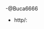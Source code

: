 -@Buca6666
- http/:

<!--- https://ghcr.io

// Copyright (c) 2020 Gitpod GmbH. All rights reserved.
// Licensed under the GNU Affero General Public License (AGPL).
// See License-AGPL.txt in the project root for license information.

package content

import (
	"context"
	"encoding/json"
	"errors"
	"fmt"
	"math"
	"os"
	"path/filepath"
	"syscall"
	"time"

	"github.com/opencontainers/go-digest"
	ociv1 "github.com/opencontainers/image-spec/specs-go/v1"
	"github.com/opentracing/opentracing-go"
	"github.com/prometheus/client_golang/prometheus"
	"github.com/sirupsen/logrus"
	"golang.org/x/xerrors"
	"google.golang.org/grpc/codes"
	"google.golang.org/grpc/status"

	"github.com/gitpod-io/gitpod/common-go/log"
	"github.com/gitpod-io/gitpod/common-go/tracing"
	csapi "github.com/gitpod-io/gitpod/content-service/api"
	"github.com/gitpod-io/gitpod/content-service/pkg/archive"
	wsinit "github.com/gitpod-io/gitpod/content-service/pkg/initializer"
	"github.com/gitpod-io/gitpod/content-service/pkg/logs"
	"github.com/gitpod-io/gitpod/content-service/pkg/storage"
	"github.com/gitpod-io/gitpod/ws-daemon/api"
	"github.com/gitpod-io/gitpod/ws-daemon/pkg/container"
	"github.com/gitpod-io/gitpod/ws-daemon/pkg/internal/session"
	"github.com/gitpod-io/gitpod/ws-daemon/pkg/iws"
)

// WorkspaceService implements the InitService and WorkspaceService
type WorkspaceService struct {
	config Config

	store       *session.Store
	ctx         context.Context
	stopService context.CancelFunc
	runtime     container.Runtime

	api.UnimplementedInWorkspaceServiceServer
	api.UnimplementedWorkspaceContentServiceServer
}

// WorkspaceExistenceCheck is a check that can determine if a workspace container currently exists on this node.
type WorkspaceExistenceCheck func(instanceID string) bool

// NewWorkspaceService creates a new workspce initialization service, starts housekeeping and the Prometheus integration
func NewWorkspaceService(ctx context.Context, cfg Config, kubernetesNamespace string, runtime container.Runtime, wec WorkspaceExistenceCheck, uidmapper *iws.Uidmapper, reg prometheus.Registerer) (res *WorkspaceService, err error) {
	//nolint:ineffassign
	span, ctx := opentracing.StartSpanFromContext(ctx, "NewWorkspaceService")
	defer tracing.FinishSpan(span, &err)

	// create working area
	err = os.MkdirAll(cfg.WorkingArea, 0755)
	if err != nil {
		return nil, xerrors.Errorf("cannot create working area: %w", err)
	}

	// read all session json files
	store, err := session.NewStore(ctx, cfg.WorkingArea, workspaceLifecycleHooks(cfg, kubernetesNamespace, wec, uidmapper))
	if err != nil {
		return nil, xerrors.Errorf("cannot create session store: %w", err)
	}
	ctx, stopService := context.WithCancel(ctx)

	if err := registerWorkingAreaDiskspaceGauge(cfg.WorkingArea, reg); err != nil {
		log.WithError(err).Warn("cannot register Prometheus gauge for working area diskspace")
	}

	return &WorkspaceService{
		config:      cfg,
		store:       store,
		ctx:         ctx,
		stopService: stopService,
		runtime:     runtime,
	}, nil
}

// registerWorkingAreaDiskspaceGauge registers a free disk space Prometheus gauge for a working area.
func registerWorkingAreaDiskspaceGauge(workingArea string, reg prometheus.Registerer) error {
	return reg.Register(prometheus.NewGaugeFunc(prometheus.GaugeOpts{
		Name: "working_area_free_bytes",
		Help: "Amount of free disk space in the working area",
		ConstLabels: map[string]string{
			"hostname": os.Getenv("NODENAME"),
		},
	}, func() float64 {
		var stat syscall.Statfs_t
		err := syscall.Statfs(workingArea, &stat)
		if err != nil {
			log.WithError(err).Warn("cannot get working area filesystem stats - not updating Prometheus gauge")
			return math.NaN()
		}

		bvail := stat.Bavail * uint64(stat.Bsize)
		return float64(bvail)
	}))
}

// Start starts this workspace service and returns when the service gets stopped.
// This function is intended to run as Go routine.
func (s *WorkspaceService) Start() {
	s.store.StartHousekeeping(s.ctx, 5*time.Minute)
}

// InitWorkspace intialises a new workspace folder in the working area
func (s *WorkspaceService) InitWorkspace(ctx context.Context, req *api.InitWorkspaceRequest) (resp *api.InitWorkspaceResponse, err error) {
	//nolint:ineffassign
	span, ctx := opentracing.StartSpanFromContext(ctx, "InitWorkspace")
	tracing.LogRequestSafe(span, req)
	defer func() {
		tracing.FinishSpan(span, &err)

		if err != nil {
			log.WithError(err).WithFields(log.OWI("", "", req.Id)).Error("InitWorkspace failed")
		}

		if err != nil && status.Code(err) != codes.AlreadyExists {
			// the session failed - clean it up
			derr := s.store.Delete(ctx, req.Id)
			if err == nil && derr != nil {
				err = derr
			}
		}
	}()

	if req.Id == "" {
		return nil, status.Error(codes.InvalidArgument, "ID is required")
	}
	if req.Metadata == nil {
		return nil, status.Error(codes.InvalidArgument, "metadata is missing")
	}
	owi := log.OWI(req.Metadata.Owner, req.Metadata.MetaId, req.Id)
	tracing.ApplyOWI(span, owi)
	log := log.WithFields(owi)
	log.Info("InitWorkspace called")

	var (
		wsloc string
	)
	if req.FullWorkspaceBackup {
		if s.runtime == nil {
			return nil, status.Errorf(codes.FailedPrecondition, "full workspace backup is not available - not connected to container runtime")
		}
		var mf csapi.WorkspaceContentManifest
		if len(req.ContentManifest) == 0 {
			return nil, status.Errorf(codes.InvalidArgument, "content manifest is required")
		}
		err = json.Unmarshal(req.ContentManifest, &mf)
		if err != nil {
			return nil, status.Errorf(codes.InvalidArgument, "invalid content manifest: %s", err.Error())
		}
	} else {
		wsloc = filepath.Join(s.store.Location, req.Id)
	}

	workspace, err := s.store.NewWorkspace(ctx, req.Id, wsloc, s.creator(req))
	if err == session.ErrAlreadyExists {
		return nil, status.Error(codes.AlreadyExists, "workspace exists already")
	}
	if err != nil {
		return nil, err
	}

	if !req.FullWorkspaceBackup {
		var remoteContent map[string]storage.DownloadInfo

		// some workspaces don't have remote storage enabled. For those workspaces we clearly
		// cannot collect remote content (i.e. the backup or prebuilds) and hence must not try.
		if !req.RemoteStorageDisabled {
			rs, ok := workspace.NonPersistentAttrs[session.AttrRemoteStorage].(storage.DirectAccess)
			if rs == nil || !ok {
				log.Error("workspace has no remote storage")
				return nil, status.Error(codes.FailedPrecondition, "workspace has no remote storage")
			}
			ps, err := storage.NewPresignedAccess(&s.config.Storage)
			if err != nil {
				log.WithError(err).Error("cannot create presigned storage")
				return nil, status.Error(codes.Internal, "no presigned storage available")
			}

			remoteContent, err = collectRemoteContent(ctx, rs, ps, workspace.Owner, req.Initializer)
			if err != nil && errors.Is(err, errCannotFindSnapshot) {
				log.WithError(err).Error("cannot find snapshot")
				return nil, status.Error(codes.NotFound, "cannot find snapshot")
			}
			if err != nil {
				log.WithError(err).Error("cannot collect remote content")
				return nil, status.Error(codes.Internal, "remote content error")
			}
		}

		// This task/call cannot be canceled. Once it's started it's brought to a conclusion, independent of the caller disconnecting
		// or not. To achieve this we need to wrap the context in something that alters the cancelation behaviour.
		ctx = &cannotCancelContext{Delegate: ctx}

		// Initialize workspace.
		// FWB workspaces initialize without the help of ws-daemon, but using their supervisor or the registry-facade.
		opts := RunInitializerOpts{
			Command: s.config.Initializer.Command,
			Args:    s.config.Initializer.Args,
			// This is a bit of a hack as it makes hard assumptions about the nature of the UID mapping.
			// Also, we cannot do this in wsinit because we're dropping all the privileges that would be
			// required for this operation.
			//
			// With FWB this bit becomes unneccesary.
			UID: (wsinit.GitpodUID + 100000 - 1),
			GID: (wsinit.GitpodGID + 100000 - 1),
			IdMappings: []archive.IDMapping{
				{ContainerID: 0, HostID: wsinit.GitpodUID, Size: 1},
				{ContainerID: 1, HostID: 100000, Size: 65534},
			},
		}

		err = RunInitializer(ctx, workspace.Location, req.Initializer, remoteContent, opts)
		if err != nil {
			log.WithError(err).WithField("workspaceId", req.Id).Error("cannot initialize workspace")
			return nil, status.Error(codes.Internal, fmt.Sprintf("cannot initialize workspace: %s", err.Error()))
		}
	}

	// Tell the world we're done
	err = workspace.MarkInitDone(ctx)
	if err != nil {
		log.WithError(err).WithField("workspaceId", req.Id).Error("cannot initialize workspace")
		return nil, status.Error(codes.Internal, fmt.Sprintf("cannot finish workspace init: %v", err))
	}

	return &api.InitWorkspaceResponse{}, nil
}

func (s *WorkspaceService) creator(req *api.InitWorkspaceRequest) session.WorkspaceFactory {
	return func(ctx context.Context, location string) (res *session.Workspace, err error) {
		return &session.Workspace{
			Location:              location,
			CheckoutLocation:      getCheckoutLocation(req),
			CreatedAt:             time.Now(),
			Owner:                 req.Metadata.Owner,
			WorkspaceID:           req.Metadata.MetaId,
			InstanceID:            req.Id,
			FullWorkspaceBackup:   req.FullWorkspaceBackup,
			ContentManifest:       req.ContentManifest,
			RemoteStorageDisabled: req.RemoteStorageDisabled,

			ServiceLocDaemon: filepath.Join(s.config.WorkingArea, req.Id+"-daemon"),
			ServiceLocNode:   filepath.Join(s.config.WorkingAreaNode, req.Id+"-daemon"),
		}, nil
	}
}

// getCheckoutLocation returns the first checkout location found of any Git initializer configured by this request
func getCheckoutLocation(req *api.InitWorkspaceRequest) string {
	spec := req.Initializer.Spec
	if ir, ok := spec.(*csapi.WorkspaceInitializer_Git); ok {
		if ir.Git != nil {
			return ir.Git.CheckoutLocation
		}
	}
	if ir, ok := spec.(*csapi.WorkspaceInitializer_Prebuild); ok {
		if ir.Prebuild != nil && ir.Prebuild.Git != nil {
			return ir.Prebuild.Git.CheckoutLocation
		}
	}
	return ""
}

// DisposeWorkspace cleans up a workspace, possibly after taking a final backup
func (s *WorkspaceService) DisposeWorkspace(ctx context.Context, req *api.DisposeWorkspaceRequest) (resp *api.DisposeWorkspaceResponse, err error) {
	//nolint:ineffassign
	span, ctx := opentracing.StartSpanFromContext(ctx, "DisposeWorkspace")
	tracing.ApplyOWI(span, log.OWI("", "", req.Id))
	tracing.LogRequestSafe(span, req)
	defer tracing.FinishSpan(span, &err)
	log.WithField("req", req.String()).WithFields(log.OWI("", "", req.Id)).Debug("DisposeWorkspace called")

	if req.Id == "" {
		return nil, status.Error(codes.InvalidArgument, "ID is required")
	}

	sess := s.store.Get(req.Id)
	if sess == nil {
		return nil, status.Error(codes.NotFound, "workspace does not exist")
	}

	// We were asked to do a backup of a session that was never ready. There seems to have been some state drift here - tell the caller.
	if req.Backup && !sess.IsReady() {
		return nil, status.Error(codes.FailedPrecondition, "workspace content was never ready")
	}

	// Maybe there's someone else already trying to dispose the workspace.
	// In that case we'll simply wait for that to happen.
	done, repo, err := sess.WaitOrMarkForDisposal(ctx)
	if err != nil {
		return nil, status.Error(codes.Internal, err.Error())
	}

	resp = &api.DisposeWorkspaceResponse{}
	if repo != nil {
		resp.GitStatus = repo
	}
	if done {
		return resp, nil
	}

	if req.BackupLogs {
		// Ok, we have to do all the work
		err = s.uploadWorkspaceLogs(ctx, sess)
		if err != nil {
			log.WithError(err).WithFields(sess.OWI()).Error("log backup failed")
			// atm we do not fail the workspace here, yet, because we still might succeed with its content!
		}
	}

	if req.Backup {
		if sess.RemoteStorageDisabled {
			return nil, status.Errorf(codes.FailedPrecondition, "workspace has no remote storage")
		}

		var (
			backupName = storage.DefaultBackup
			mfName     = storage.DefaultBackupManifest
		)
		if sess.FullWorkspaceBackup {
			backupName = fmt.Sprintf(storage.FmtFullWorkspaceBackup, time.Now().UnixNano())
		}

		err = s.uploadWorkspaceContent(ctx, sess, backupName, mfName)
		if err != nil {
			log.WithError(err).WithFields(sess.OWI()).Error("final backup failed")
			return nil, status.Error(codes.DataLoss, "final backup failed")
		}
	}

	// Update the git status prior to deleting the workspace
	repo, err = sess.UpdateGitStatus(ctx)
	if err != nil {
		log.WithError(err).WithField("workspaceId", req.Id).Error("cannot get git status")
		span.LogKV("error", err.Error())
		return nil, status.Error(codes.Internal, "cannot get git status")
	}
	if repo != nil {
		resp.GitStatus = repo
	}

	err = s.store.Delete(ctx, req.Id)
	if err != nil {
		log.WithError(err).WithField("workspaceId", req.Id).Error("cannot delete workspace from store")
		span.LogKV("error", err.Error())
		return nil, status.Error(codes.Internal, "cannot delete workspace from store")
	}

	// remove workspace daemon directory in the node
	if err := os.RemoveAll(sess.ServiceLocDaemon); err != nil {
		log.WithError(err).WithField("workspaceId", req.Id).Error("cannot delete workspace daemon directory")
	}

	return resp, nil
}

func (s *WorkspaceService) uploadWorkspaceContent(ctx context.Context, sess *session.Workspace, backupName, mfName string) (err error) {
	//nolint:ineffassign
	span, ctx := opentracing.StartSpanFromContext(ctx, "uploadWorkspaceContent")
	defer tracing.FinishSpan(span, &err)

	var (
		loc  = sess.Location
		opts []storage.UploadOption
		mf   csapi.WorkspaceContentManifest
	)

	if sess.FullWorkspaceBackup {
		// Backup any change located in the upper overlay directory of the workspace in the node
		loc = filepath.Join(sess.ServiceLocDaemon, "upper")

		err = json.Unmarshal(sess.ContentManifest, &mf)
		if err != nil {
			return xerrors.Errorf("cannot unmarshal original content manifest: %w", err)
		}
	}

	err = os.Remove(filepath.Join(sess.Location, wsinit.WorkspaceReadyFile))
	if err != nil && !os.IsNotExist(err) {
		// We'll still upload the backup, well aware that the UX during restart will be broken.
		// But it's better to have a backup with all files (albeit one too many), than having no backup at all.
		log.WithError(err).WithFields(sess.OWI()).Warn("cannot remove workspace ready file")
	}

	if s.config.Storage.BackupTrail.Enabled && !sess.FullWorkspaceBackup {
		opts = append(opts, storage.WithBackupTrail("trail", s.config.Storage.BackupTrail.MaxLength))
	}

	rs, ok := sess.NonPersistentAttrs[session.AttrRemoteStorage].(storage.DirectAccess)
	if rs == nil || !ok {
		return xerrors.Errorf("no remote storage configured")
	}

	var (
		tmpf       *os.File
		tmpfSize   int64
		tmpfDigest digest.Digest
	)
	err = retryIfErr(ctx, s.config.Backup.Attempts, log.WithFields(sess.OWI()).WithField("op", "create archive"), func(ctx context.Context) (err error) {
		tmpf, err = os.CreateTemp(s.config.TmpDir, fmt.Sprintf("wsbkp-%s-*.tar", sess.InstanceID))
		if err != nil {
			return
		}
		defer tmpf.Close()

		var opts []archive.TarOption
		opts = append(opts, archive.TarbalMaxSize(int64(s.config.WorkspaceSizeLimit)))
		if !sess.FullWorkspaceBackup {
			mappings := []archive.IDMapping{
				{ContainerID: 0, HostID: wsinit.GitpodUID, Size: 1},
				{ContainerID: 1, HostID: 100000, Size: 65534},
			}
			opts = append(opts,
				archive.WithUIDMapping(mappings),
				archive.WithGIDMapping(mappings),
			)
		}

		err = BuildTarbal(ctx, loc, tmpf.Name(), sess.FullWorkspaceBackup, opts...)
		if err != nil {
			return
		}
		err = tmpf.Sync()
		if err != nil {
			return
		}
		_, err = tmpf.Seek(0, 0)
		if err != nil {
			return
		}
		tmpfDigest, err = digest.FromReader(tmpf)
		if err != nil {
			return
		}

		stat, err := tmpf.Stat()
		if err != nil {
			return
		}
		tmpfSize = stat.Size()
		log.WithField("size", tmpfSize).WithFields(sess.OWI()).Debug("created temp file for workspace backup upload")

		return
	})
	if err != nil {
		return xerrors.Errorf("cannot create archive: %w", err)
	}
	defer func() {
		if tmpf != nil {
			// always remove the archive file to not fill up the node needlessly
			os.Remove(tmpf.Name())
		}
	}()

	var (
		layerBucket string
		layerObject string
	)
	err = retryIfErr(ctx, s.config.Backup.Attempts, log.WithFields(sess.OWI()).WithField("op", "upload layer"), func(ctx context.Context) (err error) {
		layerUploadOpts := opts
		if sess.FullWorkspaceBackup {
			// we deliberately ignore the other opload options here as FWB workspace trailing doesn't make sense
			layerUploadOpts = []storage.UploadOption{
				storage.WithAnnotations(map[string]string{
					storage.ObjectAnnotationDigest:             tmpfDigest.String(),
					storage.ObjectAnnotationUncompressedDigest: tmpfDigest.String(),
					storage.ObjectAnnotationOCIContentType:     csapi.MediaTypeUncompressedLayer,
				}),
			}
		}

		layerBucket, layerObject, err = rs.Upload(ctx, tmpf.Name(), backupName, layerUploadOpts...)
		if err != nil {
			return
		}

		return
	})
	if err != nil {
		return xerrors.Errorf("cannot upload workspace content: %w", err)
	}

	err = retryIfErr(ctx, s.config.Backup.Attempts, log.WithFields(sess.OWI()).WithField("op", "upload manifest"), func(ctx context.Context) (err error) {
		if !sess.FullWorkspaceBackup {
			return
		}

		ls := make([]csapi.WorkspaceContentLayer, len(mf.Layers), len(mf.Layers)+1)
		copy(ls, mf.Layers)
		ls = append(ls, csapi.WorkspaceContentLayer{
			Bucket:     layerBucket,
			Object:     layerObject,
			DiffID:     tmpfDigest,
			InstanceID: sess.InstanceID,
			Descriptor: ociv1.Descriptor{
				MediaType: csapi.MediaTypeUncompressedLayer,
				Digest:    tmpfDigest,
				Size:      tmpfSize,
			},
		})

		mf, err := json.Marshal(csapi.WorkspaceContentManifest{
			Type:   mf.Type,
			Layers: append(mf.Layers, ls...),
		})
		if err != nil {
			return err
		}
		log.WithFields(sess.OWI()).WithField("manifest", mf).Debug("uploading content manifest")

		tmpmf, err := os.CreateTemp(s.config.TmpDir, fmt.Sprintf("mf-%s-*.json", sess.InstanceID))
		if err != nil {
			return err
		}
		defer os.Remove(tmpmf.Name())
		_, err = tmpmf.Write(mf)
		tmpmf.Close()
		if err != nil {
			return err
		}

		// Upload new manifest without opts as don't want to overwrite the layer trail with the manifest.
		// We have to make sure we use the right content type s.t. we can identify this as manifest later on,
		// e.g. when distinguishing between legacy snapshots and new manifests.
		_, _, err = rs.Upload(ctx, tmpmf.Name(), mfName, storage.WithContentType(csapi.ContentTypeManifest))
		if err != nil {
			return err
		}
		return nil
	})
	if err != nil {
		return xerrors.Errorf("cannot upload workspace content manifest: %w", err)
	}

	return nil
}

func (s *WorkspaceService) uploadWorkspaceLogs(ctx context.Context, sess *session.Workspace) (err error) {
	rs, ok := sess.NonPersistentAttrs[session.AttrRemoteStorage].(storage.DirectAccess)
	if rs == nil || !ok {
		return xerrors.Errorf("no remote storage configured")
	}

	// currently we're only uploading prebuild log files
	logFiles, err := logs.ListPrebuildLogFiles(ctx, sess.Location)
	if err != nil {
		return err
	}
	for _, absLogPath := range logFiles {
		taskID, parseErr := logs.ParseTaskIDFromPrebuildLogFilePath(absLogPath)
		if parseErr != nil {
			log.WithError(parseErr).Warn("cannot parse headless workspace log file name")
			continue
		}

		err = retryIfErr(ctx, s.config.Backup.Attempts, log.WithFields(sess.OWI()).WithField("op", "upload log"), func(ctx context.Context) (err error) {
			_, _, err = rs.UploadInstance(ctx, absLogPath, logs.UploadedHeadlessLogPath(taskID))
			if err != nil {
				return
			}

			return
		})
		if err != nil {
			return xerrors.Errorf("cannot upload workspace content: %w", err)
		}
	}
	return err
}

func retryIfErr(ctx context.Context, attempts int, log *logrus.Entry, op func(ctx context.Context) error) (err error) {
	//nolint:ineffassign
	span, ctx := opentracing.StartSpanFromContext(ctx, "retryIfErr")
	defer tracing.FinishSpan(span, &err)
	for k, v := range log.Data {
		span.LogKV(k, v)
	}

	if attempts == 0 {
		attempts = 1
	}

	backoff := 1 * time.Second
	for i := 0; i < attempts; i++ {
		span.LogKV("attempt", i)

		if cerr := ctx.Err(); cerr != nil {
			return cerr
		}

		bctx, cancel := context.WithCancel(ctx)
		err = op(bctx)
		cancel()
		if err == nil {
			break
		}

		log.WithError(err).Error("op failed")
		span.LogKV("error", err.Error())
		if i < attempts-1 {
			log.WithField("backoff", backoff.String()).Debug("retrying op after backoff")
			if cerr := ctx.Err(); cerr != nil {
				return cerr
			}
			time.Sleep(backoff)
			backoff = 2 * backoff
		}
	}
	return
}

// WaitForInit waits until a workspace is fully initialized.
func (s *WorkspaceService) WaitForInit(ctx context.Context, req *api.WaitForInitRequest) (resp *api.WaitForInitResponse, err error) {
	//nolint:ineffassign
	span, ctx := opentracing.StartSpanFromContext(ctx, "WaitForInit")
	tracing.ApplyOWI(span, log.OWI("", "", req.Id))
	defer tracing.FinishSpan(span, &err)

	if req.Id == "" {
		return nil, status.Error(codes.InvalidArgument, "ID is required")
	}

	session := s.store.Get(req.Id)
	if session == nil {
		return nil, status.Error(codes.NotFound, "workspace does not exist")
	}

	// the next call will block until the workspace is initialized
	ready := session.WaitForInit(ctx)
	if !ready {
		return nil, status.Error(codes.FailedPrecondition, "workspace is not initializing or ready")
	}

	return &api.WaitForInitResponse{}, nil
}

// TakeSnapshot creates a backup/snapshot of a workspace
func (s *WorkspaceService) TakeSnapshot(ctx context.Context, req *api.TakeSnapshotRequest) (res *api.TakeSnapshotResponse, err error) {
	//nolint:ineffassign
	span, ctx := opentracing.StartSpanFromContext(ctx, "TakeSnapshot")
	span.SetTag("workspace", req.Id)
	defer tracing.FinishSpan(span, &err)

	sess := s.store.Get(req.Id)
	if sess == nil {
		return nil, status.Error(codes.NotFound, "workspace does not exist")
	}
	if !sess.IsReady() {
		return nil, status.Error(codes.FailedPrecondition, "workspace is not ready")
	}
	if sess.RemoteStorageDisabled {
		return nil, status.Error(codes.FailedPrecondition, "workspace has no remote storage")
	}
	rs, ok := sess.NonPersistentAttrs[session.AttrRemoteStorage].(storage.DirectAccess)
	if rs == nil || !ok {
		log.WithFields(sess.OWI()).WithError(err).Error("cannot upload snapshot: no remote storage configured")
		return nil, status.Error(codes.Internal, "workspace has no remote storage")
	}

	var (
		baseName     = fmt.Sprintf("snapshot-%d", time.Now().UnixNano())
		backupName   = baseName + ".tar"
		mfName       = baseName + ".mf.json"
		snapshotName string
	)
	if sess.FullWorkspaceBackup {
		snapshotName = rs.Qualify(mfName)
	} else {
		snapshotName = rs.Qualify(backupName)
	}

	err = s.uploadWorkspaceContent(ctx, sess, backupName, mfName)
	if err != nil {
		log.WithError(err).WithField("workspaceId", req.Id).Error("snapshot upload failed")
		return nil, status.Error(codes.Internal, "cannot upload snapshot")
	}

	return &api.TakeSnapshotResponse{
		Url: snapshotName,
	}, nil
}

// Close ends this service and its housekeeping
func (s *WorkspaceService) Close() error {
	s.stopService()
	return nil
}

// cannotCancelContext is a bit of a hack. We have some operations which we want to keep alive even after clients
// disconnect. gRPC cancels the context once a client disconnects, thus we intercept the cancelation and act as if
// nothing had happened.
//
// This cannot be the best way to do this. Ideally we'd like to intercept client disconnect, but maintain the usual
// cancelation mechanism such as deadlines, timeouts, explicit cancelation.
type cannotCancelContext struct {
	Delegate context.Context
	done     chan struct{}
}

func (*cannotCancelContext) Deadline() (deadline time.Time, ok bool) {
	// return ok==false which means there's no deadline set
	return time.Time{}, false
}

func (c *cannotCancelContext) Done() <-chan struct{} {
	return c.done
}

func (c *cannotCancelContext) Err() error {
	err := c.Delegate.Err()
	if err == context.Canceled {
		return nil
	}

	return err
}

func (c *cannotCancelContext) Value(key interface{}) interface{} {
	return c.Delegate.Value(key)
}

func workspaceLifecycleHooks(cfg Config, kubernetesNamespace string, workspaceExistenceCheck WorkspaceExistenceCheck, uidmapper *iws.Uidmapper) map[session.WorkspaceState][]session.WorkspaceLivecycleHook {
	var setupWorkspace session.WorkspaceLivecycleHook = func(ctx context.Context, ws *session.Workspace) error {
		if _, ok := ws.NonPersistentAttrs[session.AttrRemoteStorage]; !ws.RemoteStorageDisabled && !ok {
			remoteStorage, err := storage.NewDirectAccess(&cfg.Storage)
			if err != nil {
				return xerrors.Errorf("cannot use configured storage: %w", err)
			}

			err = remoteStorage.Init(ctx, ws.Owner, ws.WorkspaceID, ws.InstanceID)
			if err != nil {
				return xerrors.Errorf("cannot use configured storage: %w", err)
			}

			err = remoteStorage.EnsureExists(ctx)
			if err != nil {
				return xerrors.Errorf("cannot use configured storage: %w", err)
			}

			ws.NonPersistentAttrs[session.AttrRemoteStorage] = remoteStorage
		}

		return nil
	}

	// startIWS starts the in-workspace service for a workspace. This lifecycle hook is idempotent, hence can - and must -
	// be called on initialization and ready. The on-ready hook exists only to support ws-daemon restarts.
	startIWS := iws.ServeWorkspace(uidmapper, api.FSShiftMethod(cfg.UserNamespaces.FSShift))

	return map[session.WorkspaceState][]session.WorkspaceLivecycleHook{
		session.WorkspaceInitializing: {setupWorkspace, startIWS},
		session.WorkspaceReady:        {setupWorkspace, startIWS},
		session.WorkspaceDisposed:     {iws.StopServingWorkspace},
	}
}
